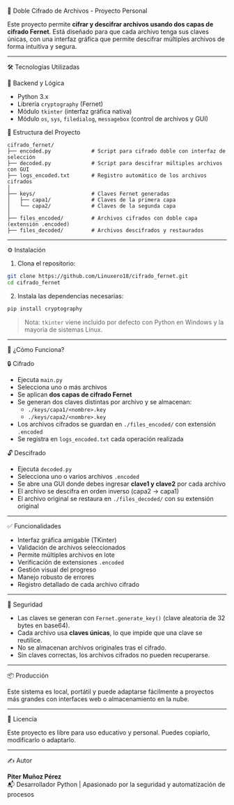 🔐 Doble Cifrado de Archivos - Proyecto Personal

Este proyecto permite **cifrar y descifrar archivos usando dos capas de cifrado Fernet**. Está diseñado para que cada archivo tenga sus claves únicas, con una interfaz gráfica que permite descifrar múltiples archivos de forma intuitiva y segura.

---

🛠️ Tecnologías Utilizadas

🧠 Backend y Lógica
- Python 3.x
- Librería `cryptography` (Fernet)
- Módulo `tkinter` (interfaz gráfica nativa)
- Módulo `os`, `sys`, `filedialog`, `messagebox` (control de archivos y GUI)

📂 Estructura del Proyecto

```
cifrado_fernet/
├── encoded.py             # Script para cifrado doble con interfaz de selección
├── decoded.py             # Script para descifrar múltiples archivos con GUI
├── logs_encoded.txt       # Registro automático de los archivos cifrados
│
├── keys/                  # Claves Fernet generadas
│   ├── capa1/             # Claves de la primera capa
│   └── capa2/             # Claves de la segunda capa
│
├── files_encoded/         # Archivos cifrados con doble capa (extensión .encoded)
├── files_decoded/         # Archivos descifrados y restaurados
```

---

⚙️ Instalación

1. Clona el repositorio:

```bash
git clone https://github.com/Linuxero18/cifrado_fernet.git
cd cifrado_fernet
```

2. Instala las dependencias necesarias:

```bash
pip install cryptography
```

> Nota: `tkinter` viene incluido por defecto con Python en Windows y la mayoría de sistemas Linux.

---

🚀 ¿Cómo Funciona?

🔒 Cifrado

- Ejecuta `main.py`
- Selecciona uno o más archivos
- Se aplican **dos capas de cifrado Fernet**
- Se generan dos claves distintas por archivo y se almacenan:
  - `./keys/capa1/<nombre>.key`
  - `./keys/capa2/<nombre>.key`
- Los archivos cifrados se guardan en `./files_encoded/` con extensión `.encoded`
- Se registra en `logs_encoded.txt` cada operación realizada

🔓 Descifrado

- Ejecuta `decoded.py`
- Selecciona uno o varios archivos `.encoded`
- Se abre una GUI donde debes ingresar **clave1 y clave2** por cada archivo
- El archivo se descifra en orden inverso (capa2 → capa1)
- El archivo original se restaura en `./files_decoded/` con su extensión original

---

✅ Funcionalidades

- Interfaz gráfica amigable (TKinter)
- Validación de archivos seleccionados
- Permite múltiples archivos en lote
- Verificación de extensiones `.encoded`
- Gestión visual del progreso
- Manejo robusto de errores
- Registro detallado de cada archivo cifrado

---

🔐 Seguridad

- Las claves se generan con `Fernet.generate_key()` (clave aleatoria de 32 bytes en base64).
- Cada archivo usa **claves únicas**, lo que impide que una clave se reutilice.
- No se almacenan archivos originales tras el cifrado.
- Sin claves correctas, los archivos cifrados no pueden recuperarse.

---

📦 Producción

Este sistema es local, portátil y puede adaptarse fácilmente a proyectos más grandes con interfaces web o almacenamiento en la nube.

---

📜 Licencia

Este proyecto es libre para uso educativo y personal. Puedes copiarlo, modificarlo o adaptarlo.

---

✍️ Autor

**Piter Muñoz Pérez**  
📬 Desarrollador Python | Apasionado por la seguridad y automatización de procesos
